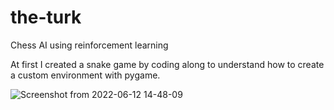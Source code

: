 # the-turk
Chess AI using reinforcement learning

At first I created a snake game by coding along to understand how to create a custom environment with pygame.

![Screenshot from 2022-06-12 14-48-09](https://user-images.githubusercontent.com/77073029/173231738-79ca8674-968e-4602-a48e-24b58e6008a2.png)

